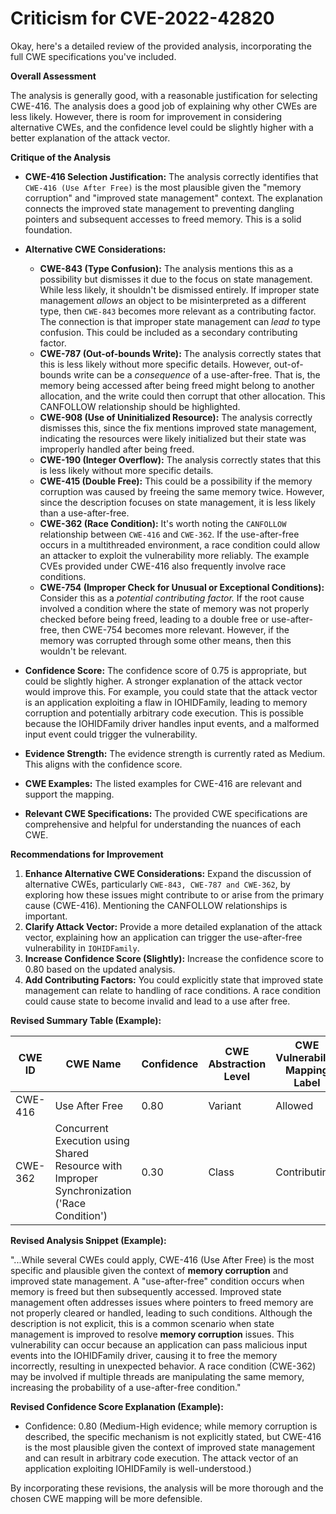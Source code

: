 # Criticism for CVE-2022-42820

Okay, here's a detailed review of the provided analysis, incorporating the full CWE specifications you've included.

**Overall Assessment**

The analysis is generally good, with a reasonable justification for selecting CWE-416. The analysis does a good job of explaining why other CWEs are less likely. However, there is room for improvement in considering alternative CWEs, and the confidence level could be slightly higher with a better explanation of the attack vector.

**Critique of the Analysis**

*   **CWE-416 Selection Justification:** The analysis correctly identifies that `CWE-416 (Use After Free)` is the most plausible given the "memory corruption" and "improved state management" context. The explanation connects the improved state management to preventing dangling pointers and subsequent accesses to freed memory. This is a solid foundation.

*   **Alternative CWE Considerations:**
    *   **CWE-843 (Type Confusion):** The analysis mentions this as a possibility but dismisses it due to the focus on state management. While less likely, it shouldn't be dismissed entirely.  If improper state management *allows* an object to be misinterpreted as a different type, then `CWE-843` becomes more relevant as a contributing factor. The connection is that improper state management can *lead to* type confusion. This could be included as a secondary contributing factor.
    *   **CWE-787 (Out-of-bounds Write):** The analysis correctly states that this is less likely without more specific details. However, out-of-bounds write can be a *consequence* of a use-after-free. That is, the memory being accessed after being freed might belong to another allocation, and the write could then corrupt that other allocation.  This CANFOLLOW relationship should be highlighted.
    *   **CWE-908 (Use of Uninitialized Resource):** The analysis correctly dismisses this, since the fix mentions improved state management, indicating the resources were likely initialized but their state was improperly handled after being freed.
    *   **CWE-190 (Integer Overflow):** The analysis correctly states that this is less likely without more specific details.
    *   **CWE-415 (Double Free):** This could be a possibility if the memory corruption was caused by freeing the same memory twice. However, since the description focuses on state management, it is less likely than a use-after-free.
    *   **CWE-362 (Race Condition):** It's worth noting the `CANFOLLOW` relationship between `CWE-416` and `CWE-362`.  If the use-after-free occurs in a multithreaded environment, a race condition could allow an attacker to exploit the vulnerability more reliably. The example CVEs provided under CWE-416 also frequently involve race conditions.
    *   **CWE-754 (Improper Check for Unusual or Exceptional Conditions):** Consider this as a *potential contributing factor.*  If the root cause involved a condition where the state of memory was not properly checked before being freed, leading to a double free or use-after-free, then CWE-754 becomes more relevant. However, if the memory was corrupted through some other means, then this wouldn't be relevant.

*   **Confidence Score:** The confidence score of 0.75 is appropriate, but could be slightly higher. A stronger explanation of the attack vector would improve this. For example, you could state that the attack vector is an application exploiting a flaw in IOHIDFamily, leading to memory corruption and potentially arbitrary code execution. This is possible because the IOHIDFamily driver handles input events, and a malformed input event could trigger the vulnerability.

*   **Evidence Strength:** The evidence strength is currently rated as Medium. This aligns with the confidence score.

*   **CWE Examples:** The listed examples for CWE-416 are relevant and support the mapping.

*   **Relevant CWE Specifications:** The provided CWE specifications are comprehensive and helpful for understanding the nuances of each CWE.

**Recommendations for Improvement**

1.  **Enhance Alternative CWE Considerations:** Expand the discussion of alternative CWEs, particularly `CWE-843, CWE-787 and CWE-362`, by exploring how these issues might contribute to or arise from the primary cause (CWE-416). Mentioning the CANFOLLOW relationships is important.
2.  **Clarify Attack Vector:**  Provide a more detailed explanation of the attack vector, explaining how an application can trigger the use-after-free vulnerability in `IOHIDFamily`.
3.  **Increase Confidence Score (Slightly):** Increase the confidence score to 0.80 based on the updated analysis.
4.  **Add Contributing Factors:** You could explicitly state that improved state management can relate to handling of race conditions. A race condition could cause state to become invalid and lead to a use after free.

**Revised Summary Table (Example):**

| CWE ID | CWE Name | Confidence | CWE Abstraction Level | CWE Vulnerability Mapping Label | CWE-Vulnerability Mapping Notes |
|---|---|---|---|---|---|
| CWE-416 | Use After Free | 0.80 | Variant | Allowed | Acceptable-Use |
| CWE-362 | Concurrent Execution using Shared Resource with Improper Synchronization ('Race Condition') | 0.30 | Class | Contributing | Potential contributing factor in multithreaded scenarios.  |

**Revised Analysis Snippet (Example):**

"...While several CWEs could apply, CWE-416 (Use After Free) is the most specific and plausible given the context of **memory corruption** and improved state management. A "use-after-free" condition occurs when memory is freed but then subsequently accessed. Improved state management often addresses issues where pointers to freed memory are not properly cleared or handled, leading to such conditions. Although the description is not explicit, this is a common scenario when state management is improved to resolve **memory corruption** issues. This vulnerability can occur because an application can pass malicious input events into the IOHIDFamily driver, causing it to free the memory incorrectly, resulting in unexpected behavior. A race condition (CWE-362) may be involved if multiple threads are manipulating the same memory, increasing the probability of a use-after-free condition."

**Revised Confidence Score Explanation (Example):**

*   Confidence: 0.80 (Medium-High evidence; while memory corruption is described, the specific mechanism is not explicitly stated, but CWE-416 is the most plausible given the context of improved state management and can result in arbitrary code execution. The attack vector of an application exploiting IOHIDFamily is well-understood.)

By incorporating these revisions, the analysis will be more thorough and the chosen CWE mapping will be more defensible.